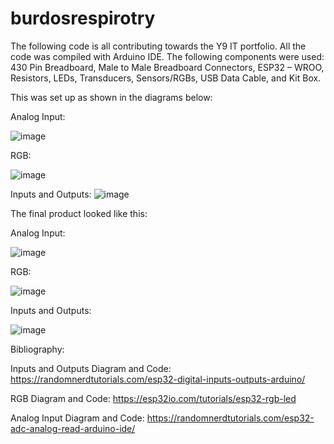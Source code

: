 # burdosrespirotry

The following code is all contributing towards the Y9 IT portfolio. All the code was compiled with Arduino IDE. The following components were used: 430 Pin Breadboard, Male to Male Breadboard Connectors, ESP32 – WROO, Resistors, LEDs, Transducers, Sensors/RGBs, USB Data Cable, and Kit Box. 

This was set up as shown in the diagrams below: 

Analog Input:

![image](https://github.com/themememaster96/burdosrepository/assets/141981108/a751e787-8f4d-451a-bb00-5d0e59d6f9cc)

RGB:

![image](https://github.com/themememaster96/burdosrepository/assets/141981108/00dc371b-1174-4841-8bb5-2188d79f79b0)

Inputs and Outputs:
![image](https://github.com/themememaster96/burdosrepository/assets/141981108/dce3f4ea-8ccb-467c-8145-c6274dfca801)

The final product looked like this:

Analog Input:

![image](https://github.com/themememaster96/burdosrepository/assets/141981108/03e174b6-4cc6-40d4-ad9a-dcfdafd9a342)

RGB: 

![image](https://github.com/themememaster96/burdosrepository/assets/141981108/777cf84e-f699-4b9b-aaa5-18d16c93adec)

Inputs and Outputs:

![image](https://github.com/themememaster96/burdosrepository/assets/141981108/3d133566-35b4-4429-8e75-2889840fcf2f)


Bibliography:

Inputs and Outputs Diagram and Code: https://randomnerdtutorials.com/esp32-digital-inputs-outputs-arduino/ 

RGB Diagram and Code: https://esp32io.com/tutorials/esp32-rgb-led 

Analog Input Diagram and Code: https://randomnerdtutorials.com/esp32-adc-analog-read-arduino-ide/
